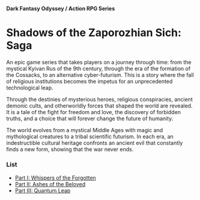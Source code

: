 #### Dark Fantasy Odyssey / Action RPG Series

# Shadows of the Zaporozhian Sich: Saga

An epic game series that takes players on a journey through time: from the mystical Kyivan Rus of the 9th century, through the era of the formation of the Cossacks, to an alternative cyber-futurism. This is a story where the fall of religious institutions becomes the impetus for an unprecedented technological leap.

Through the destinies of mysterious heroes, religious conspiracies, ancient demonic cults, and otherworldly forces that shaped the world are revealed. It is a tale of the fight for freedom and love, the discovery of forbidden truths, and a choice that will forever change the future of humanity.

The world evolves from a mystical Middle Ages with magic and mythological creatures to a tribal scientific futurism. In each era, an indestructible cultural heritage confronts an ancient evil that constantly finds a new form, showing that the war never ends.

### List

- [Part I: Whispers of the Forgotten](/sich-saga-1)
- [Part II: Ashes of the Beloved](/sich-saga-2)
- [Part III: Quantum Leap](/sich-saga-3)